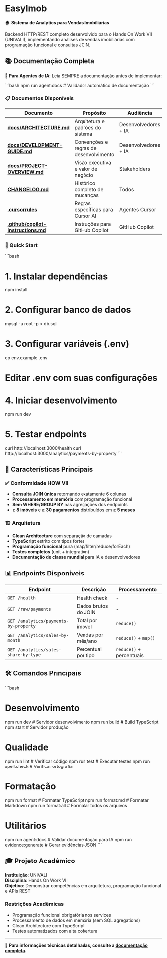 # EasyImob

🏠 **Sistema de Analytics para Vendas Imobiliárias**

Backend HTTP/REST completo desenvolvido para o Hands On Work VII (UNIVALI), implementando análises de vendas imobiliárias com programação funcional e consultas JOIN.

## 📚 Documentação Completa

**🤖 Para Agentes de IA**: Leia SEMPRE a documentação antes de implementar:

\`\`\`bash
npm run agent:docs # Validador automático de documentação
\`\`\`

### 📋 Documentos Disponíveis

| Documento                                                              | Propósito                              | Audiência            |
| ---------------------------------------------------------------------- | -------------------------------------- | -------------------- |
| **[docs/ARCHITECTURE.md](docs/ARCHITECTURE.md)**                       | Arquitetura e padrões do sistema       | Desenvolvedores + IA |
| **[docs/DEVELOPMENT-GUIDE.md](docs/DEVELOPMENT-GUIDE.md)**             | Convenções e regras de desenvolvimento | Desenvolvedores + IA |
| **[docs/PROJECT-OVERVIEW.md](docs/PROJECT-OVERVIEW.md)**               | Visão executiva e valor de negócio     | Stakeholders         |
| **[CHANGELOG.md](CHANGELOG.md)**                                       | Histórico completo de mudanças         | Todos                |
| **[.cursorrules](.cursorrules)**                                       | Regras específicas para Cursor AI      | Agentes Cursor       |
| **[.github/copilot-instructions.md](.github/copilot-instructions.md)** | Instruções para GitHub Copilot         | GitHub Copilot       |

### 🚀 Quick Start

\`\`\`bash

# 1. Instalar dependências

npm install

# 2. Configurar banco de dados

mysql -u root -p < db.sql

# 3. Configurar variáveis (.env)

cp env.example .env

# Editar .env com suas configurações

# 4. Iniciar desenvolvimento

npm run dev

# 5. Testar endpoints

curl http://localhost:3000/health
curl http://localhost:3000/analytics/payments-by-property
\`\`\`

## 🎯 Características Principais

### ✅ Conformidade HOW VII

- **Consulta JOIN única** retornando exatamente 6 colunas
- **Processamento em memória** com programação funcional
- **Sem WHERE/GROUP BY** nas agregações dos endpoints
- **≥ 8 imóveis** e **≥ 30 pagamentos** distribuídos em **≥ 5 meses**

### 🏗️ Arquitetura

- **Clean Architecture** com separação de camadas
- **TypeScript** estrito com tipos fortes
- **Programação funcional** pura (map/filter/reduce/forEach)
- **Testes completos** (unit + integration)
- **Documentação de classe mundial** para IA e desenvolvedores

## 📊 Endpoints Disponíveis

| Endpoint                              | Descrição            | Processamento            |
| ------------------------------------- | -------------------- | ------------------------ |
| `GET /health`                         | Health check         | -                        |
| `GET /raw/payments`                   | Dados brutos do JOIN | -                        |
| `GET /analytics/payments-by-property` | Total por imóvel     | `reduce()`               |
| `GET /analytics/sales-by-month`       | Vendas por mês/ano   | `reduce()` + `map()`     |
| `GET /analytics/sales-share-by-type`  | Percentual por tipo  | `reduce()` + percentuais |

## 🛠️ Comandos Principais

\`\`\`bash

# Desenvolvimento

npm run dev # Servidor desenvolvimento
npm run build # Build TypeScript
npm start # Servidor produção

# Qualidade

npm run lint # Verificar código
npm run test # Executar testes
npm run spell:check # Verificar ortografia

# Formatação

npm run format # Formatar TypeScript
npm run format:md # Formatar Markdown
npm run format:all # Formatar todos os arquivos

# Utilitários

npm run agent:docs # Validar documentação para IA
npm run evidence:generate # Gerar evidências JSON
\`\`\`

## 🎓 Projeto Acadêmico

**Instituição**: UNIVALI  
**Disciplina**: Hands On Work VII  
**Objetivo**: Demonstrar competências em arquitetura, programação funcional e APIs REST

### Restrições Acadêmicas

- Programação funcional obrigatória nos services
- Processamento de dados em memória (sem SQL agregations)
- Clean Architecture com TypeScript
- Testes automatizados com alta cobertura

---

**📖 Para informações técnicas detalhadas, consulte a [documentação completa](docs/).**
